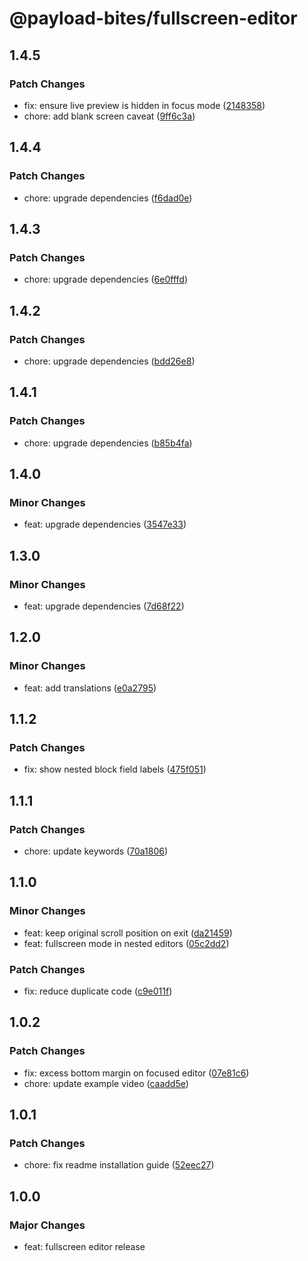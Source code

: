 # @payload-bites/fullscreen-editor

## 1.4.5

### Patch Changes

- fix: ensure live preview is hidden in focus mode ([2148358](https://github.com/rilrom/payload-bites/commit/2148358))
- chore: add blank screen caveat ([9ff6c3a](https://github.com/rilrom/payload-bites/commit/9ff6c3a))

## 1.4.4

### Patch Changes

- chore: upgrade dependencies ([f6dad0e](https://github.com/rilrom/payload-bites/commit/f6dad0e))

## 1.4.3

### Patch Changes

- chore: upgrade dependencies ([6e0fffd](https://github.com/rilrom/payload-bites/commit/6e0fffd))

## 1.4.2

### Patch Changes

- chore: upgrade dependencies ([bdd26e8](https://github.com/rilrom/payload-bites/commit/bdd26e8))

## 1.4.1

### Patch Changes

- chore: upgrade dependencies ([b85b4fa](https://github.com/rilrom/payload-bites/commit/b85b4fa))

## 1.4.0

### Minor Changes

- feat: upgrade dependencies ([3547e33](https://github.com/rilrom/payload-bites/commit/3547e33))

## 1.3.0

### Minor Changes

- feat: upgrade dependencies ([7d68f22](https://github.com/rilrom/payload-bites/commit/7d68f22))

## 1.2.0

### Minor Changes

- feat: add translations ([e0a2795](https://github.com/rilrom/payload-bites/commit/e0a2795))

## 1.1.2

### Patch Changes

- fix: show nested block field labels ([475f051](https://github.com/rilrom/payload-bites/commit/475f051))

## 1.1.1

### Patch Changes

- chore: update keywords ([70a1806](https://github.com/rilrom/payload-bites/commit/70a1806))

## 1.1.0

### Minor Changes

- feat: keep original scroll position on exit ([da21459](https://github.com/rilrom/payload-bites/commit/da21459))
- feat: fullscreen mode in nested editors ([05c2dd2](https://github.com/rilrom/payload-bites/commit/05c2dd2))

### Patch Changes

- fix: reduce duplicate code ([c9e011f](https://github.com/rilrom/payload-bites/commit/c9e011f))

## 1.0.2

### Patch Changes

- fix: excess bottom margin on focused editor ([07e81c6](https://github.com/rilrom/payload-bites/commit/07e81c6))
- chore: update example video ([caadd5e](https://github.com/rilrom/payload-bites/commit/caadd5e))

## 1.0.1

### Patch Changes

- chore: fix readme installation guide ([52eec27](https://github.com/rilrom/payload-bites/commit/52eec27))

## 1.0.0

### Major Changes

- feat: fullscreen editor release

